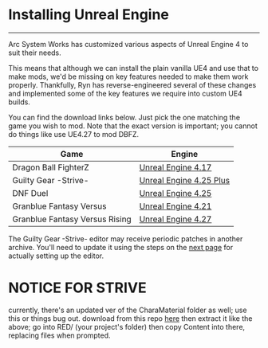 # Installing Unreal Engine

<hr>

Arc System Works has customized various aspects of Unreal Engine 4 to suit their needs.

This means that although we can install the plain vanilla UE4 and use that to make mods, we'd be missing on key features needed to make them work properly. Thankfully, Ryn has reverse-engineered several of these changes and implemented some of the key features we require into custom UE4 builds.

You can find the download links below. Just pick the one matching the game you wish to mod. Note that the exact version is important; you cannot do things like use UE4.27 to mod DBFZ.

| Game                          | Engine                                                                                                   |
| ----------------------------- | -------------------------------------------------------------------------------------------------------- |
| Dragon Ball FighterZ          | [Unreal Engine 4.17](https://1drv.ms/u/s!ApT7KvOr_B0hy4ZgwT3lHcwhu3MVSA?e=cTrwqV)                        |
| Guilty Gear \-Strive\-        | [Unreal Engine 4.25 Plus](https://drive.google.com/drive/u/0/folders/16hIM2Gy7V2Vcc3cpj10nY4emUhqmJwd7)  |
| DNF Duel                      | [Unreal Engine 4.25](https://1drv.ms/u/s!ApT7KvOr_B0hkPgRVEhN1MsPEpnAeA?e=bPFdsf)                        |
| Granblue Fantasy Versus       | [Unreal Engine 4.21](https://1drv.ms/u/s!ApT7KvOr_B0hkPgWb5AjxrUapJcYmQ?e=79mVYA)                        |
| Granblue Fantasy Versus Rising | [Unreal Engine 4.27](https://drive.google.com/file/d/1SnX9rcMxeHP82GojHocdLUux2Sa0qZG1/view?usp=sharing) |

The Guilty Gear -Strive- editor may receive periodic patches in another archive. You'll need to update it using the steps on the [next page](./custom-project.md) for actually setting up the editor.

# NOTICE FOR STRIVE
currently, there's an updated ver of the CharaMaterial folder as well; use this or things bug out.
download from this repo [here](./files/CharaMaterial(2).rar) then extract it like the above; go into RED/ (your project's folder) then copy Content into there, replacing files when prompted.